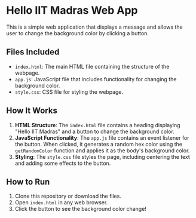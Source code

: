 # Hello IIT Madras Web App

This is a simple web application that displays a message and allows the user to change the background color by clicking a button.

## Files Included
- `index.html`: The main HTML file containing the structure of the webpage.
- `app.js`: JavaScript file that includes functionality for changing the background color.
- `style.css`: CSS file for styling the webpage.

## How It Works
1. **HTML Structure**: The `index.html` file contains a heading displaying "Hello IIT Madras" and a button to change the background color.
2. **JavaScript Functionality**: The `app.js` file contains an event listener for the button. When clicked, it generates a random hex color using the `getRandomColor` function and applies it as the body's background color.
3. **Styling**: The `style.css` file styles the page, including centering the text and adding some effects to the button.

## How to Run
1. Clone this repository or download the files.
2. Open `index.html` in any web browser.
3. Click the button to see the background color change!